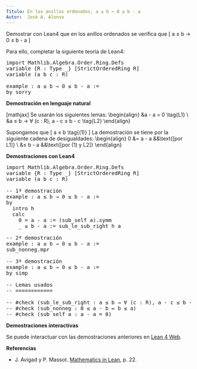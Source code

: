 ```yaml
---
Título: En los anillos ordenados, a ≤ b → 0 ≤ b - a
Autor:  José A. Alonso
---
```


Demostrar con Lean4 que en los anillos ordenados se verifica que
\[ a ≤ b → 0 ≤ b - a \]

Para ello, completar la siguiente teoría de Lean4:

<pre lang="lean">
import Mathlib.Algebra.Order.Ring.Defs
variable {R : Type _} [StrictOrderedRing R]
variable (a b c : R)

example : a ≤ b → 0 ≤ b - a :=
by sorry
</pre>
<!--more-->

<b>Demostración en lenguaje natural</b>

[mathjax]
Se usarán los siguientes lemas:
\begin{align}
   &a - a = 0                        \tag{L1} \\
   &a ≤ b → ∀ (c : R), a - c ≤ b - c \tag{L2}
\end{align}

Supongamos que
\[ a ≤ b   \tag{(1)} \]
La demostración se tiene por la siguiente cadena de desigualdades:
\begin{align}
   0 &= a - a    &&\text{[por L1]} \\
     &≤ b - a    &&\text{[por (1) y L2]}
\end{align}

<b>Demostraciones con Lean4</b>

<pre lang="lean">
import Mathlib.Algebra.Order.Ring.Defs
variable {R : Type _} [StrictOrderedRing R]
variable (a b c : R)

-- 1ª demostración
example : a ≤ b → 0 ≤ b - a :=
by
  intro h
  calc
    0 = a - a := (sub_self a).symm
    _ ≤ b - a := sub_le_sub_right h a

-- 2ª demostración
example : a ≤ b → 0 ≤ b - a :=
sub_nonneg.mpr

-- 3ª demostración
example : a ≤ b → 0 ≤ b - a :=
by simp

-- Lemas usados
-- ============

-- #check (sub_le_sub_right : a ≤ b → ∀ (c : R), a - c ≤ b - c)
-- #check (sub_nonneg : 0 ≤ a - b ↔ b ≤ a)
-- #check (sub_self a : a - a = 0)
</pre>

<b>Demostraciones interactivas</b>

Se puede interactuar con las demostraciones anteriores en <a href="https://lean.math.hhu.de/#url=https://raw.githubusercontent.com/jaalonso/Calculemus2/main/src/Ejercicio_sobre_anillos_ordenados_1.lean" rel="noopener noreferrer" target="_blank">Lean 4 Web</a>.

<b>Referencias</b>

<ul>
<li> J. Avigad y P. Massot. <a href="https://bit.ly/3U4UjBk">Mathematics in Lean</a>, p. 22.</li>
</ul>

